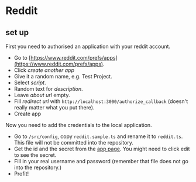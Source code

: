 # Reddit

## set up

First you need to authorised an application with your reddit account.

- Go to [https://www.reddit.com/prefs/apps](https://www.reddit.com/prefs/apps).
- Click _create another app_
- Give it a random name, e.g. Test Project.
- Select _script_.
- Random text for _description_.
- Leave _about url_ empty.
- Fill _redirect url_ with `http://localhost:3000/authorize_callback` (doesn't really matter what you put there).
- Create app

Now you need to add the credentials to the local application.

- Go to `/src/config`, copy `reddit.sample.ts` and rename it to `reddit.ts`. This file will not be committed into the repository.
- Get the id and the secret from the [app page](https://www.reddit.com/prefs/apps). You might need to click edit to see the secret.
- Fill in your real username and password (remember that file does not go into the repository.)
- Profit!
